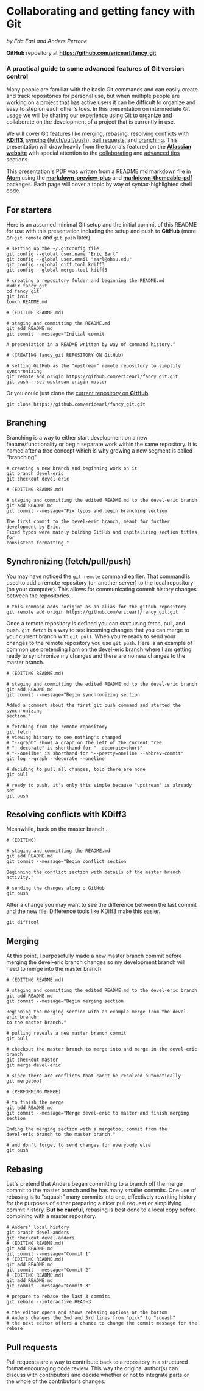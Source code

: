 # Collaborating and getting fancy with Git

*by Eric Earl and Anders Perrone*

**GitHub** repository at **https://github.com/ericearl/fancy_git**

### A practical guide to some advanced features of Git version control

Many people are familiar with the basic Git commands and can easily create and track repositories for personal use, but when multiple people are working on a project that has active users it can be difficult to organize and easy to step on each other’s toes. In this presentation on intermediate Git usage we will be sharing our experience using Git to organize and collaborate on the development of a project that is currently in use.

We will cover Git features like [merging](https://www.atlassian.com/git/tutorials/git-merge), [rebasing](https://www.atlassian.com/git/tutorials/rewriting-history#git-rebase), [resolving conflicts with **KDiff3**](http://kdiff3.sourceforge.net/), [syncing (fetch/pull/push)](https://www.atlassian.com/git/tutorials/syncing), [pull requests](https://www.atlassian.com/git/tutorials/making-a-pull-request), and [branching](https://www.atlassian.com/git/tutorials/using-branches). This presentation will draw heavily from the tutorials featured on the [**Atlassian website**](https://www.atlassian.com/git) with special attention to the [collaborating](https://www.atlassian.com/git/tutorials/syncing) and [advanced tips](https://www.atlassian.com/git/tutorials/advanced-overview) sections.

This presentation's PDF was written from a README.md markdown file in [**Atom**](https://atom.io/) using the [**markdown-preview-plus**](https://atom.io/packages/markdown-preview-plus) and [**markdown-themeable-pdf**](https://atom.io/packages/markdown-themeable-pdf) packages. Each page will cover a topic by way of syntax-highlighted shell code.

## For starters

Here is an assumed minimal Git setup and the initial commit of this README for use with this presentation including the setup and push to **GitHub** (more on `git remote` and `git push` later).

```shell
# setting up the ~/.gitconfig file
git config --global user.name "Eric Earl"
git config --global user.email "earl@ohsu.edu"
git config --global diff.tool kdiff3
git config --global merge.tool kdiff3

# creating a repository folder and beginning the README.md
mkdir fancy_git
cd fancy_git
git init
touch README.md

# (EDITING README.md)

# staging and committing the README.md
git add README.md
git commit --message="Initial commit

A presentation in a README written by way of command history."

# (CREATING fancy_git REPOSITORY ON GitHub)

# setting GitHub as the "upstream" remote repository to simplify synchronizing
git remote add origin https://github.com/ericearl/fancy_git.git
git push --set-upstream origin master

```

Or you could just clone the [current repository on **GitHub**](https://github.com/ericearl/fancy_git).

```shell
git clone https://github.com/ericearl/fancy_git.git

```

<div class="page-break"></div>

## Branching

Branching is a way to either start development on a new feature/functionality or begin separate work within the same repository.  It is named after a tree concept which is why growing a new segment is called "branching".

```shell
# creating a new branch and beginning work on it
git branch devel-eric
git checkout devel-eric

# (EDITING README.md)

# staging and committing the edited README.md to the devel-eric branch
git add README.md
git commit --message="Fix typos and begin branching section

The first commit to the devel-eric branch, meant for further development by Eric.
Fixed typos were mainly bolding GitHub and capitalizing section titles for
consistent formatting."

```

## Synchronizing (fetch/pull/push)

You may have noticed the `git remote` command earlier.  That command is used to add a remote repository (on another server) to the local repository (on your computer).  This allows for communicating commit history changes between the repositories.

```shell
# this command adds "origin" as an alias for the github repository
git remote add origin https://github.com/ericearl/fancy_git.git

```

Once a remote repository is defined you can start using fetch, pull, and push.  `git fetch` is a way to see incoming changes that you can merge to your current branch with `git pull`.  When you're ready to send your changes to the remote repository you use `git push`.  Here is an example of common use pretending I am on the devel-eric branch where I am getting ready to synchronize my changes and there are no new changes to the master branch.

```shell
# (EDITING README.md)

# staging and committing the edited README.md to the devel-eric branch
git add README.md
git commit --message="Begin synchronizing section

Added a comment about the first git push command and started the synchronizing
section."

# fetching from the remote repository
git fetch
# viewing history to see nothing's changed
# "--graph" shows a graph on the left of the current tree
# "--decorate" is shorthand for "--decorate=short"
# "--oneline" is shorthand for "--pretty=oneline --abbrev-commit"
git log --graph --decorate --oneline

# deciding to pull all changes, told there are none
git pull

# ready to push, it's only this simple because "upstream" is already set
git push

```

## Resolving conflicts with KDiff3

Meanwhile, back on the master branch...

```shell
# (EDITING)

# staging and committing the README.md
git add README.md
git commit --message="Begin conflict section

Beginning the conflict section with details of the master branch activity."

# sending the changes along o GitHub
git push

```

After a change you may want to see the difference between the last commit and the new file.  Difference tools like KDiff3 make this easier.

```shell
git difftool

```

<div class="page-break"></div>

## Merging

At this point, I purposefully made a new master branch commit before merging the devel-eric branch changes so my development branch will need to merge into the master branch.

```shell
# (EDITING README.md)

# staging and committing the edited README.md to the devel-eric branch
git add README.md
git commit --message="Begin merging section

Beginning the merging section with an example merge from the devel-eric branch
to the master branch."

# pulling reveals a new master branch commit
git pull

# checkout the master branch to merge into and merge in the devel-eric branch
git checkout master
git merge devel-eric

# since there are conflicts that can't be resolved automatically
git mergetool

# (PERFORMING MERGE)

# to finish the merge
git add README.md
git commit --message="Merge devel-eric to master and finish merging section

Ending the merging section with a mergetool commit from the
devel-eric branch to the master branch."

# and don't forget to send changes for everybody else
git push

```

## Rebasing

Let's pretend that Anders began committing to a branch off the merge commit to the master branch and he has many smaller commits.  One use of rebasing is to "squash" many commits into one, effectively rewriting history for the purposes of either preparing a nicer pull request or simplifying commit history.  **But be careful**, rebasing is best done to a local copy before combining with a master repository.

```shell
# Anders' local history
git branch devel-anders
git checkout devel-anders
# (EDITING README.md)
git add README.md
git commit --message="Commit 1"
# (EDITING README.md)
git add README.md
git commit --message="Commit 2"
# (EDITING README.md)
git add README.md
git commit --message="Commit 3"

# prepare to rebase the last 3 commits
git rebase --interactive HEAD~3

# the editor opens and shows rebasing options at the bottom
# Anders changes the 2nd and 3rd lines from "pick" to "squash"
# the next editor offers a chance to change the commit message for the rebase

```

## Pull requests

Pull requests are a way to contribute back to a repository in a structured format encouraging code review.  This way the original author(s) can discuss with contributors and decide whether or not to integrate parts or the whole of the contributor's changes.
